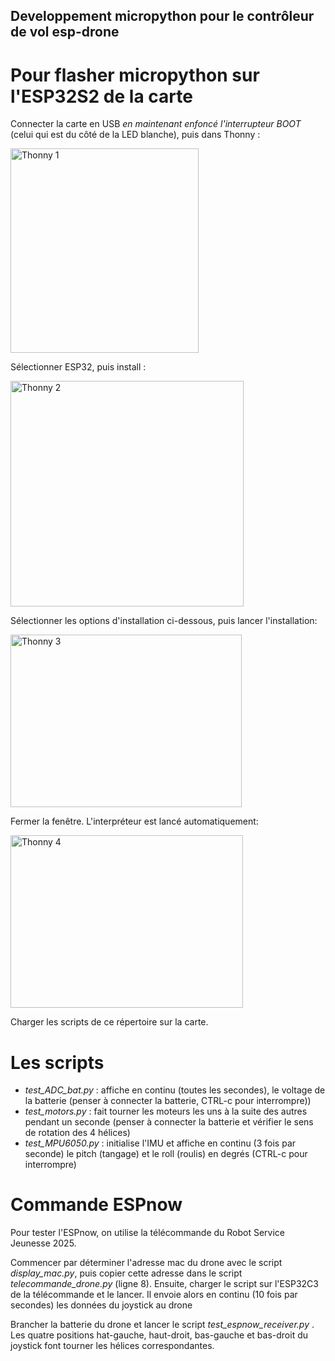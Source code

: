 ## Developpement micropython pour le contrôleur de vol esp-drone

# Pour flasher micropython sur l'ESP32S2 de la carte

Connecter la carte en USB _en maintenant enfoncé l'interrupteur BOOT_ (celui qui est du côté de la LED blanche), puis dans Thonny :

<img width="301" height="327" alt="Thonny 1" src="https://github.com/user-attachments/assets/04f9d17b-6c33-43f6-8f18-0869f58750e4" />

Sélectionner ESP32, puis install :

<img width="373" height="361" alt="Thonny 2" src="https://github.com/user-attachments/assets/02d0e6e0-54ba-42e4-a7ac-74f021b8c9c2" />

Sélectionner les options d'installation ci-dessous, puis lancer l'installation:

<img width="370" height="276" alt="Thonny 3" src="https://github.com/user-attachments/assets/ac6bc1c6-21ca-4b07-a9cb-80d48a1936df" />

Fermer la fenêtre. L'interpréteur est lancé automatiquement:

<img width="372" height="276" alt="Thonny 4" src="https://github.com/user-attachments/assets/d8ddf8cc-18cd-4fb7-8c8b-fd39225df367" />

Charger les scripts de ce répertoire sur la carte.

# Les scripts

- _test_ADC_bat.py_ : affiche en continu (toutes les secondes), le voltage de la batterie (penser à connecter la batterie, CTRL-c pour interrompre))
- _test_motors.py_  : fait tourner les moteurs les uns à la suite des autres pendant un seconde (penser à connecter la batterie et vérifier le sens de rotation des 4 hélices)
- _test_MPU6050.py_ : initialise l'IMU et affiche en continu (3 fois par seconde) le pitch (tangage) et le roll (roulis) en degrés (CTRL-c pour interrompre)

# Commande ESPnow

Pour tester l'ESPnow, on utilise la télécommande du Robot Service Jeunesse 2025. 

Commencer par déterminer l'adresse mac du drone avec le script _display_mac.py_, puis copier cette adresse dans le script _telecommande_drone.py_ (ligne 8). Ensuite, charger le script sur l'ESP32C3 de la télécommande et le lancer. Il envoie alors en continu (10 fois par secondes) les données du joystick au drone

Brancher la batterie du drone et lancer le script _test_espnow_receiver.py_ . Les quatre positions hat-gauche, haut-droit, bas-gauche et bas-droit du joystick font tourner les hélices correspondantes.
